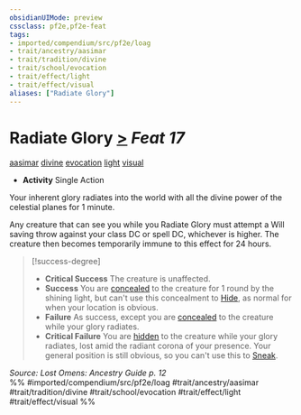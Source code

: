 ```yaml
---
obsidianUIMode: preview
cssclass: pf2e,pf2e-feat
tags:
- imported/compendium/src/pf2e/loag
- trait/ancestry/aasimar
- trait/tradition/divine
- trait/school/evocation
- trait/effect/light
- trait/effect/visual
aliases: ["Radiate Glory"]
---
```

# Radiate Glory  [>](chapter-9-playing-the-game.md#Actions "Single Action") *Feat 17*  
[aasimar](aasimar-apg.md)  [divine](divine.md)  [evocation](evocation.md)  [light](rules/traits/light.md)  [visual](visual.md)  

- **Activity** Single Action

Your inherent glory radiates into the world with all the divine power of the celestial planes for 1 minute.

Any creature that can see you while you Radiate Glory must attempt a Will saving throw against your class DC or spell DC, whichever is higher. The creature then becomes temporarily immune to this effect for 24 hours.

> [!success-degree] 
> - **Critical Success** The creature is unaffected.
> - **Success** You are [concealed](conditions.md#Concealed) to the creature for 1 round by the shining light, but can't use this concealment to [Hide](rules/actions/hide.md), as normal for when your location is obvious.
> - **Failure** As success, except you are [concealed](conditions.md#Concealed) to the creature while your glory radiates.
> - **Critical Failure** You are [hidden](conditions.md#Hidden) to the creature while your glory radiates, lost amid the radiant corona of your presence. Your general position is still obvious, so you can't use this to [Sneak](sneak.md).

*Source: Lost Omens: Ancestry Guide p. 12*  
%% #imported/compendium/src/pf2e/loag #trait/ancestry/aasimar #trait/tradition/divine #trait/school/evocation #trait/effect/light #trait/effect/visual %%